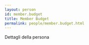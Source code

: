```yaml
---
layout: person
id: member.budget
title: Member Budget
permalink: people/member.budget.html
---
```


Dettagli della persona